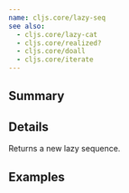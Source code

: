 ```yaml
---
name: cljs.core/lazy-seq
see also:
  - cljs.core/lazy-cat
  - cljs.core/realized?
  - cljs.core/doall
  - cljs.core/iterate
---
```


## Summary

## Details

Returns a new lazy sequence.

## Examples
